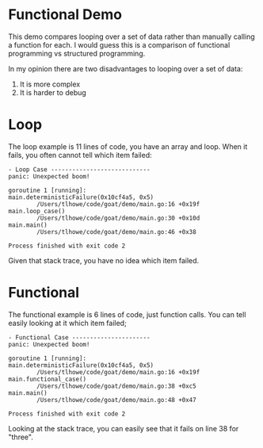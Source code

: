 Functional Demo
===============
This demo compares looping over a set of data rather
than manually calling a function for each. I would
guess this is a comparison of functional programming
vs structured programming.

In my opinion there are two disadvantages to looping
over a set of data:
1. It is more complex
2. It is harder to debug

Loop
====
The loop example is 11 lines of code, you have an
array and loop. When it fails, you often cannot
tell which item failed:

    - Loop Case ----------------------------
    panic: Unexpected boom!
    
    goroutine 1 [running]:
    main.deterministicFailure(0x10cf4a5, 0x5)
            /Users/tlhowe/code/goat/demo/main.go:16 +0x19f
    main.loop_case()
            /Users/tlhowe/code/goat/demo/main.go:30 +0x10d
    main.main()
            /Users/tlhowe/code/goat/demo/main.go:46 +0x38
    
    Process finished with exit code 2

Given that stack trace, you have no idea which item
failed.

Functional
==========
The functional example is 6 lines of code, just
function calls. You can tell easily looking at it
which item failed;

    - Functional Case ----------------------
    panic: Unexpected boom!
    
    goroutine 1 [running]:
    main.deterministicFailure(0x10cf4a5, 0x5)
            /Users/tlhowe/code/goat/demo/main.go:16 +0x19f
    main.functional_case()
            /Users/tlhowe/code/goat/demo/main.go:38 +0xc5
    main.main()
            /Users/tlhowe/code/goat/demo/main.go:48 +0x47
    
    Process finished with exit code 2

Looking at the stack trace, you can easily see that
it fails on line 38 for "three".